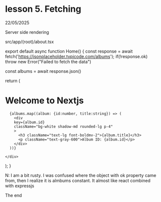 # lesson 5. Fetching

22/05/2025

Server side rendering


src/app/(root)/about.tsx

export default async function Home() {
  const response = await fetch('<https://jsonplaceholder.typicode.com/albums>');
  if(!response.ok) throw new Error("Failed to fetch the data")

  const albums = await response.json()

  return (
    <div className="grid grid-cols-1 sm:grid grid-cols-2 md:grid-cols">
      <h1>Welcome to Nextjs</h1>

      {albums.map((album: {id:number, title:string}) => (
        <div 
        key={album.id}
        className="bg-white shadow-md rounded-lg p-4"
        >
          <h3 className="text-lg font-boldmv-2">{album.title}</h3>
          <p className="text-gray-600">Album ID: {album.id}</p>
        </div>
      ))}
  
    </div>
  );
}

N: I am a bit rusty. I was confused where the object with ok property came from, then I realize it is almbums constant. It almost like react combined with expressjs

The end